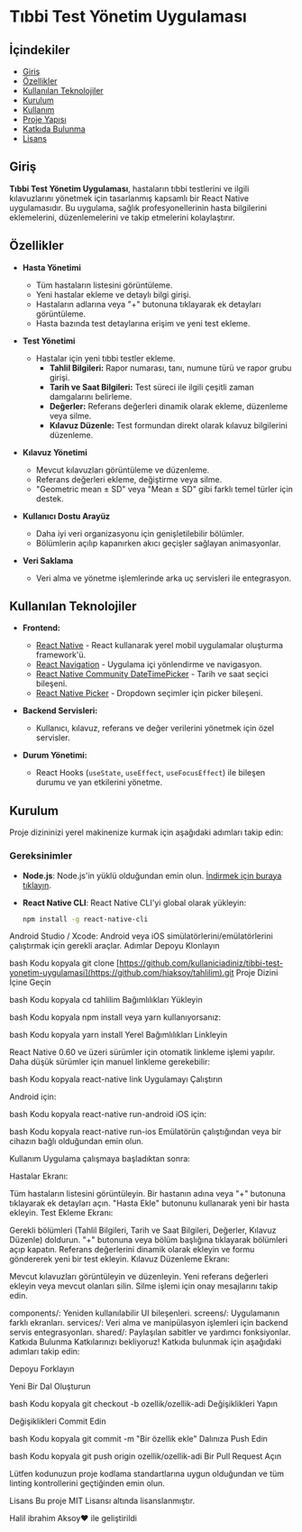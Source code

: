 # Tıbbi Test Yönetim Uygulaması


## İçindekiler

- [Giriş](#giriş)
- [Özellikler](#özellikler)
- [Kullanılan Teknolojiler](#kullanılan-teknolojiler)
- [Kurulum](#kurulum)
- [Kullanım](#kullanım)
- [Proje Yapısı](#proje-yapısı)
- [Katkıda Bulunma](#katkıda-bulunma)
- [Lisans](#lisans)

## Giriş

**Tıbbi Test Yönetim Uygulaması**, hastaların tıbbi testlerini ve ilgili kılavuzlarını yönetmek için tasarlanmış kapsamlı bir React Native uygulamasıdır. Bu uygulama, sağlık profesyonellerinin hasta bilgilerini eklemelerini, düzenlemelerini ve takip etmelerini kolaylaştırır.

## Özellikler

- **Hasta Yönetimi**
  - Tüm hastaların listesini görüntüleme.
  - Yeni hastalar ekleme ve detaylı bilgi girişi.
  - Hastaların adlarına veya "+" butonuna tıklayarak ek detayları görüntüleme.
  - Hasta bazında test detaylarına erişim ve yeni test ekleme.

- **Test Yönetimi**
  - Hastalar için yeni tıbbi testler ekleme.
    - **Tahlil Bilgileri:** Rapor numarası, tanı, numune türü ve rapor grubu girişi.
    - **Tarih ve Saat Bilgileri:** Test süreci ile ilgili çeşitli zaman damgalarını belirleme.
    - **Değerler:** Referans değerleri dinamik olarak ekleme, düzenleme veya silme.
    - **Kılavuz Düzenle:** Test formundan direkt olarak kılavuz bilgilerini düzenleme.

- **Kılavuz Yönetimi**
  - Mevcut kılavuzları görüntüleme ve düzenleme.
  - Referans değerleri ekleme, değiştirme veya silme.
  - "Geometric mean ± SD" veya "Mean ± SD" gibi farklı temel türler için destek.

- **Kullanıcı Dostu Arayüz**
  - Daha iyi veri organizasyonu için genişletilebilir bölümler.
  - Bölümlerin açılıp kapanırken akıcı geçişler sağlayan animasyonlar.

- **Veri Saklama**
  - Veri alma ve yönetme işlemlerinde arka uç servisleri ile entegrasyon.


## Kullanılan Teknolojiler

- **Frontend:**
  - [React Native](https://reactnative.dev/) - React kullanarak yerel mobil uygulamalar oluşturma framework'ü.
  - [React Navigation](https://reactnavigation.org/) - Uygulama içi yönlendirme ve navigasyon.
  - [React Native Community DateTimePicker](https://github.com/react-native-datetimepicker/datetimepicker) - Tarih ve saat seçici bileşeni.
  - [React Native Picker](https://github.com/react-native-picker/picker) - Dropdown seçimler için picker bileşeni.

- **Backend Servisleri:**
  - Kullanıcı, kılavuz, referans ve değer verilerini yönetmek için özel servisler.

- **Durum Yönetimi:**
  - React Hooks (`useState`, `useEffect`, `useFocusEffect`) ile bileşen durumu ve yan etkilerini yönetme.

## Kurulum

Proje dizininizi yerel makinenize kurmak için aşağıdaki adımları takip edin:

### Gereksinimler

- **Node.js**: Node.js'in yüklü olduğundan emin olun. [İndirmek için buraya tıklayın](https://nodejs.org/).
- **React Native CLI**: React Native CLI'yi global olarak yükleyin:
  
  ```bash
  npm install -g react-native-cli
Android Studio / Xcode: Android veya iOS simülatörlerini/emülatörlerini çalıştırmak için gerekli araçlar.
Adımlar
Depoyu Klonlayın

bash
Kodu kopyala
git clone [https://github.com/kullaniciadiniz/tibbi-test-yonetim-uygulamasi](https://github.com/hiaksoy/tahlilim).git
Proje Dizini İçine Geçin

bash
Kodu kopyala
cd tahlilim
Bağımlılıkları Yükleyin

bash
Kodu kopyala
npm install
veya yarn kullanıyorsanız:

bash
Kodu kopyala
yarn install
Yerel Bağımlılıkları Linkleyin

React Native 0.60 ve üzeri sürümler için otomatik linkleme işlemi yapılır. Daha düşük sürümler için manuel linkleme gerekebilir:

bash
Kodu kopyala
react-native link
Uygulamayı Çalıştırın

Android için:

bash
Kodu kopyala
react-native run-android
iOS için:

bash
Kodu kopyala
react-native run-ios
Emülatörün çalıştığından veya bir cihazın bağlı olduğundan emin olun.

Kullanım
Uygulama çalışmaya başladıktan sonra:

Hastalar Ekranı:

Tüm hastaların listesini görüntüleyin.
Bir hastanın adına veya "+" butonuna tıklayarak ek detayları açın.
"Hasta Ekle" butonunu kullanarak yeni bir hasta ekleyin.
Test Ekleme Ekranı:

Gerekli bölümleri (Tahlil Bilgileri, Tarih ve Saat Bilgileri, Değerler, Kılavuz Düzenle) doldurun.
"+" butonuna veya bölüm başlığına tıklayarak bölümleri açıp kapatın.
Referans değerlerini dinamik olarak ekleyin ve formu göndererek yeni bir test ekleyin.
Kılavuz Düzenleme Ekranı:

Mevcut kılavuzları görüntüleyin ve düzenleyin.
Yeni referans değerleri ekleyin veya mevcut olanları silin.
Silme işlemi için onay mesajlarını takip edin.


components/: Yeniden kullanılabilir UI bileşenleri.
screens/: Uygulamanın farklı ekranları.
services/: Veri alma ve manipülasyon işlemleri için backend servis entegrasyonları.
shared/: Paylaşılan sabitler ve yardımcı fonksiyonlar.
Katkıda Bulunma
Katkılarınızı bekliyoruz! Katkıda bulunmak için aşağıdaki adımları takip edin:

Depoyu Forklayın

Yeni Bir Dal Oluşturun

bash
Kodu kopyala
git checkout -b ozellik/ozellik-adi
Değişiklikleri Yapın

Değişiklikleri Commit Edin

bash
Kodu kopyala
git commit -m "Bir özellik ekle"
Dalınıza Push Edin

bash
Kodu kopyala
git push origin ozellik/ozellik-adi
Bir Pull Request Açın

Lütfen kodunuzun proje kodlama standartlarına uygun olduğundan ve tüm linting kontrollerini geçtiğinden emin olun.

Lisans
Bu proje MIT Lisansı altında lisanslanmıştır.

Halil ibrahim Aksoy❤️ ile geliştirildi
